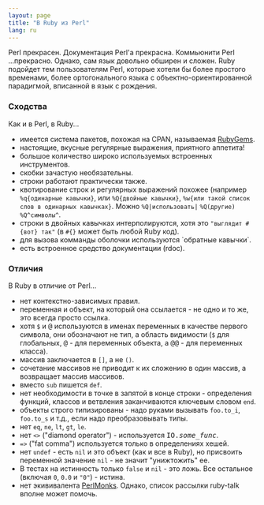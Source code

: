 ```yaml
---
layout: page
title: "В Ruby из Perl"
lang: ru
---
```


Perl прекрасен. Документация Perl'а прекрасна. Коммьюнити Perl ...прекрасно.
Однако, сам язык довольно обширен и сложен. Ruby подойдет тем пользователям Perl,
которые хотели бы более простого временами, более ортогонального языка с
объектно-ориентированной парадигмой, вписанной в язык с рождения.

### Сходства

Как и в Perl, в Ruby...

* имеется система пакетов, похожая на CPAN, называемая [RubyGems][1].
* настоящие, вкусные регулярные выражения, приятного аппетита!
* большое количество широко используемых встроенных инструментов.
* скобки зачастую необязательны.
* строки работают практически также.
* квотирование строк и регулярных выражений похожее (например
  `%q{одинарные кавычки}`, или `%Q{двойные кавычки}`, `%w{или такой список слов в
  одинарных кавычках}`. Можно `%Q|использовать|` `%Q(другие)` `%Q^символы^`.
* строки в двойных кавычках интерполируются, хотя это `"выглядит
  #{вот} так"` (в `#{}` может быть любой Ruby код).
* для вызова комманды оболочки используются \`обратные кавычки\`.
* есть встроенное средство документации (rdoc).

### Отличия

В Ruby в отличие от Perl...

* нет контекстно-зависимых правил.
* переменная и объект, на который она ссылается - не одно и то же, это всегда просто
  ссылка.
* хотя `$` и <tt>@</tt> используются в именах переменных в качестве первого символа,
  они обозначают не тип, а область видимости (`$` для глобальных, <tt>@</tt> - для
  переменных объекта, а <tt>@@</tt> - для переменных класса).
* массив заключается в `[]`, а не `()`.
* сочетание массивов не приводит к их сложению в один массив, а возвращает массив
  массивов.
* вместо `sub` пишется `def`.
* нет необходимости в точке в запятой в конце строки - определения функций, классов
  и ветвления заканчиваются ключевым словом `end`.
* объекты строго типизированы - надо руками вызывать `foo.to_i`, `foo.to_s` и т.д.,
  если надо преобразовывать типы.
* нет `eq`, `ne`, `lt`, `gt`, `le`.
* нет `<>` ("diamond operator") - используется <tt>IO.*some\_func*</tt>.
* `=>` ("fat comma") используется только в определениях хешей.
* нет `undef` - есть `nil` и это объект (как и все в Ruby), но присвоить переменной
  значение `nil` - не значит "унижтожить" ее.
* В тестах на истинность только `false` и `nil` - это ложь. Все остальное (включая
  `0`, `0.0` и `"0"`) - истина.
* нет экививалента [PerlMonks][2]. Однако, список рассылки ruby-talk вполне может
  помочь.



[1]: http://docs.rubygems.org/
[2]: http://www.perlmonks.org/
